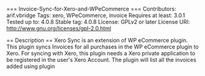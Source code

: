 === Invoice-Sync-for-Xero-and-WPeCommerce ===
Contributors: arif.vbridge
Tags: xero, WPeCommerce, invoice
Requires at least: 3.0.1
Tested up to: 4.0.8
Stable tag: 4.0.8
License: GPLv2 or later
License URI: http://www.gnu.org/licenses/gpl-2.0.html

== Description ==
Xero Sync is an extension of WP eCommerce plugin. This plugin syncs Invoices for all purchases in the WP eCommerce plugin to Xero.
For syncing with Xero, this plugin needs a Xero private application to be registered in the user's Xero Account. The plugin will list all the invoices added using plugin
